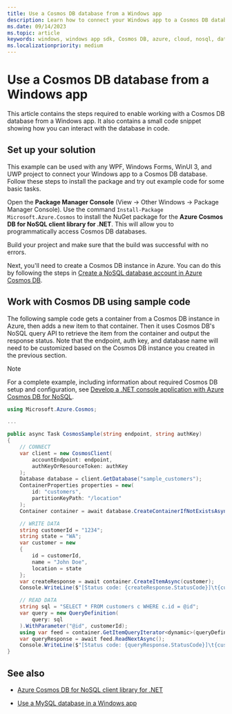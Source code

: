 ```yaml
---
title: Use a Cosmos DB database from a Windows app
description: Learn how to connect your Windows app to a Cosmos DB database and test the connection programmatically.
ms.date: 09/14/2023
ms.topic: article
keywords: windows, windows app sdk, Cosmos DB, azure, cloud, nosql, database, wpf, uwp, winforms, windows forms, winui
ms.localizationpriority: medium
---
```


# Use a Cosmos DB database from a Windows app

This article contains the steps required to enable working with a Cosmos DB database from a Windows app. It also contains a small code snippet showing how you can interact with the database in code.

## Set up your solution

This example can be used with any WPF, Windows Forms, WinUI 3, and UWP project to connect your Windows app to a Cosmos DB database. Follow these steps to install the package and try out example code for some basic tasks.

Open the **Package Manager Console** (View -> Other Windows -> Package Manager Console). Use the command `Install-Package Microsoft.Azure.Cosmos` to install the NuGet package for the **Azure Cosmos DB for NoSQL client library for .NET**. This will allow you to programmatically access Cosmos DB databases.

Build your project and make sure that the build was successful with no errors.

Next, you'll need to create a Cosmos DB instance in Azure. You can do this by following the steps in [Create a NoSQL database account in Azure Cosmos DB](/azure/cosmos-db/create-cosmosdb-resources-portal).

## Work with Cosmos DB using sample code

The following sample code gets a container from a Cosmos DB instance in Azure, then adds a new item to that container. Then it uses Cosmos DB's NoSQL query API to retrieve the item from the container and output the response status. Note that the endpoint, auth key, and database name will need to be customized based on the Cosmos DB instance you created in the previous section.

> [!NOTE]
> For a complete example, including information about required Cosmos DB setup and configuration, see [Develop a .NET console application with Azure Cosmos DB for NoSQL](/azure/cosmos-db/nosql/tutorial-dotnet-console-app).

```csharp
using Microsoft.Azure.Cosmos;

...

public async Task CosmosSample(string endpoint, string authKey)
{
    // CONNECT
    var client = new CosmosClient(
        accountEndpoint: endpoint,
        authKeyOrResourceToken: authKey
    );
    Database database = client.GetDatabase("sample_customers");
    ContainerProperties properties = new(
        id: "customers",
        partitionKeyPath: "/location"
    );
    Container container = await database.CreateContainerIfNotExistsAsync(properties);

    // WRITE DATA
    string customerId = "1234";
    string state = "WA";
    var customer = new
    {
        id = customerId,
        name = "John Doe",
        location = state
    };
    var createResponse = await container.CreateItemAsync(customer);
    Console.WriteLine($"[Status code: {createResponse.StatusCode}]\t{customerId}");

    // READ DATA
    string sql = "SELECT * FROM customers c WHERE c.id = @id";
    var query = new QueryDefinition(
        query: sql
    ).WithParameter("@id", customerId);
    using var feed = container.GetItemQueryIterator<dynamic>(queryDefinition: query);
    var queryResponse = await feed.ReadNextAsync();
    Console.WriteLine($"[Status code: {queryResponse.StatusCode}]\t{customerId}");
}
```

## See also

- [Azure Cosmos DB for NoSQL client library for .NET](/azure/cosmos-db/nosql/quickstart-dotnet)

- [Use a MySQL database in a Windows app](mysql-database.md)
